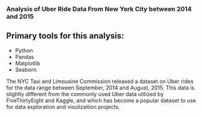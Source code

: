 ### Analysis of Uber Ride Data From New York City between 2014 and 2015
## Primary tools for this analysis:    
* Python  
* Pandas  
* Matplotlib
* Seaborn  

The NYC Taxi and Limousine Commission released a dataset on Uber rides for the data range between September, 2014 and August, 2015.
This data is slightly different from the commonly used Uber data utilized by FiveThirtyEight and Kaggle, and which has become a popular dataset to use for data exploration and visulizaition projects.






